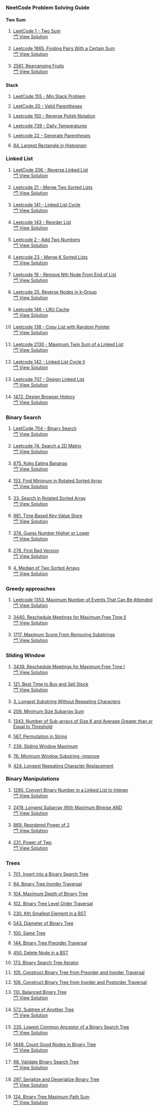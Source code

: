 ### NeetCode Problem Solving Guide

#### Two Sum 

1. [LeetCode 1 - Two Sum](https://leetcode.com/problems/two-sum/)  
   [🗂️ View Solution](./arrays-and-hashing/3.two-sum.rs)

2. [Leetcode 1865. Finding Pairs With a Certain Sum](https://leetcode.com/problems/finding-pairs-with-a-certain-sum/)  
   [🗂️ View Solution](./grouping-problems/divisible-pair-sum.cc)

3. [2561. Rearranging Fruits](https://leetcode.com/problems/rearranging-fruits/)  
   [🗂️ View Solution](./arrays-and-hashing/balance-baskets.cc)

#### Stack 

1. [LeetCode 155 - Min Stack Problem](https://leetcode.com/problems/min-stack/)  
   <!-- Solution file not found -->

2. [LeetCode 20 - Valid Parentheses](https://leetcode.com/problems/valid-parentheses/)  
   <!-- Solution file not found -->

3. [Leetcode 150 - Reverse Polish Notation](https://leetcode.com/problems/evaluate-reverse-polish-notation/)  
   <!-- Solution file not found -->

4. [Leetcode 739 - Daily Temperatures](https://leetcode.com/problems/daily-temperatures/)  
   <!-- Solution file not found -->

5. [Leetcode 22 - Generate Parentheses](https://leetcode.com/problems/generate-parentheses/)  
   <!-- Solution file not found -->

6. [84. Largest Rectangle in Histogram](https://leetcode.com/problems/largest-rectangle-in-histogram/)  
   <!-- Solution file not found -->

### Linked List

1. [LeetCode 206 - Reverse Linked List](https://leetcode.com/problems/reverse-linked-list/)  
   [🗂️ View Solution](./linked-list/reverse-linked-list.cc)

2. [Leetcode 21 - Merge Two Sorted Lists](https://leetcode.com/problems/merge-two-sorted-lists/)  
   [🗂️ View Solution](./linked-list/merge-two-sorted-linked-list.cc)

3. [Leetcode 141 - Linked List Cycle](https://leetcode.com/problems/linked-list-cycle/)  
   [🗂️ View Solution](./linked-list/linked-list-cycle.cc)

4. [Leetcode 143 - Reorder List](https://leetcode.com/problems/reorder-list/)  
   [🗂️ View Solution](./linked-list/reorder-linked-list.cc)

5. [Leetcode 2 - Add Two Numbers](https://leetcode.com/problems/add-two-numbers/)  
   [🗂️ View Solution](./linked-list/add-two-numbers.cc)

6. [Leetcode 23 - Merge K Sorted Lists](https://leetcode.com/problems/merge-k-sorted-lists/)  
   [🗂️ View Solution](./linked-list/merge-k-linked-list.cc)

7. [Leetcode 19 - Remove Nth Node From End of List](https://leetcode.com/problems/remove-nth-node-from-end-of-list/)  
   [🗂️ View Solution](./linked-list/remove-nth-node-from-list.cc)

8. [Leetcode 25. Reverse Nodes in k-Group](https://leetcode.com/problems/reverse-nodes-in-k-group/)  
   [🗂️ View Solution](./linked-list/reverse-k-linked-list.cc)

9. [Leetcode 146 - LRU Cache](https://leetcode.com/problems/lru-cache/)  
   [🗂️ View Solution](./linked-list/LRU-cache.cc)

10. [Leetcode 138 - Copy List with Random Pointer](https://leetcode.com/problems/copy-list-with-random-pointer/)  
    [🗂️ View Solution](./linked-list/deep-copy-linked-list.cc)

11. [Leetcode 2130 - Maximum Twin Sum of a Linked List](https://leetcode.com/problems/maximum-twin-sum-of-a-linked-list/)  
    [🗂️ View Solution](./linked-list/linked-list-pair-sum.cc)

12. [Leetcode 142 - Linked List Cycle II](https://leetcode.com/problems/linked-list-cycle-ii/)  
    [🗂️ View Solution](./linked-list/linked-list-cycle-2.cc)

13. [Leetcode 707 - Design Linked List](https://leetcode.com/problems/design-linked-list/)  
    [🗂️ View Solution](./linked-list/doubly-linked-list.cc)

14. [1472. Design Browser History](https://leetcode.com/problems/design-browser-history/)  
    [🗂️ View Solution](./linked-list/browser-history.cc)

### Binary Search

1. [LeetCode 704 - Binary Search](https://leetcode.com/problems/binary-search/)  
   [🗂️ View Solution](./binary-search/binary-search.cc)

2. [Leetcode 74. Search a 2D Matrix](https://leetcode.com/problems/search-a-2d-matrix/)  
   [🗂️ View Solution](./binary-search/search-2d-sorted-matrix.cc)

3. [875. Koko Eating Bananas](https://leetcode.com/problems/koko-eating-bananas/)  
   [🗂️ View Solution](./binary-search/koko-banana-eating-challenge.cc)

4. [153. Find Minimum in Rotated Sorted Array](https://leetcode.com/problems/find-minimum-in-rotated-sorted-array/)  
   [🗂️ View Solution](./binary-search/min-number-rotated-array.cc)

5. [33. Search in Rotated Sorted Array](https://leetcode.com/problems/search-in-rotated-sorted-array/)  
   [🗂️ View Solution](./binary-search/search-rotated-array.cc)

6. [981. Time Based Key-Value Store](https://leetcode.com/problems/time-based-key-value-store/)  
   [🗂️ View Solution](./binary-search/timestamp-fetch.cc)

7. [374. Guess Number Higher or Lower](https://leetcode.com/problems/guess-number-higher-or-lower/)  
   [🗂️ View Solution](./binary-search/guess-number.cc)

8. [278. First Bad Version](https://leetcode.com/problems/first-bad-version/)  
   [🗂️ View Solution](./binary-search/bad-version.cc)

9. [4. Median of Two Sorted Arrays](https://leetcode.com/problems/median-of-two-sorted-arrays/)  
   [🗂️ View Solution](./binary-search/median-of-two-sorted-arrays.cc)

### Greedy approaches

1. [Leetcode 1353. Maximum Number of Events That Can Be Attended](https://leetcode.com/problems/maximum-number-of-events-that-can-be-attended/)  
   [🗂️ View Solution](./greedy-approach/event-attending-1.cc)

2. [3440. Reschedule Meetings for Maximum Free Time II](https://leetcode.com/problems/reschedule-meetings-for-maximum-free-time-ii/)  
   [🗂️ View Solution](./greedy-approach/max-free-time-by-rescheduling-time.cc)

3. [1717. Maximum Score From Removing Substrings](https://leetcode.com/problems/maximum-score-from-removing-substrings/)  
   [🗂️ View Solution](./greedy-approach/greedy-string-stack-removal.cc)

### Sliding Window 

1. [3439. Reschedule Meetings for Maximum Free Time I](https://leetcode.com/problems/reschedule-meetings-for-maximum-free-time-i/)  
   [🗂️ View Solution](./sliding-window/Longest-Interval-Event-grouping.cc)

2. [121. Best Time to Buy and Sell Stock](https://leetcode.com/problems/best-time-to-buy-and-sell-stock/)  
   [🗂️ View Solution](./one-pass/best-time-to-sell-and-buy-stock.rs)

3. [3. Longest Substring Without Repeating Characters](https://leetcode.com/problems/longest-substring-without-repeating-characters/)  
   <!-- Solution file not found -->

4. [209. Minimum Size Subarray Sum](https://leetcode.com/problems/minimum-size-subarray-sum/)  
   <!-- Solution file not found -->

5. [1343. Number of Sub-arrays of Size K and Average Greater than or Equal to Threshold](https://leetcode.com/problems/number-of-sub-arrays-of-size-k-and-average-greater-than-or-equal-to-threshold/)  
   <!-- Solution file not found -->

6. [567. Permutation in String](https://leetcode.com/problems/permutation-in-string/)  
   <!-- Solution file not found -->

7. [239. Sliding Window Maximum](https://leetcode.com/problems/sliding-window-maximum/)  
   <!-- Solution file not found -->

8. [76. Minimum Window Substring -improve](https://leetcode.com/problems/minimum-window-substring/)  
   <!-- Solution file not found -->

9. [424. Longest Repeating Character Replacement](https://leetcode.com/problems/longest-repeating-character-replacement/)  
   <!-- Solution file not found -->

### Binary Manipulations

1. [1290. Convert Binary Number in a Linked List to Integer](https://leetcode.com/problems/convert-binary-number-in-a-linked-list-to-integer/)  
   [🗂️ View Solution](./bit-mask-problems/convert-linked-list-binary-to-decimal.cc)

2. [2419. Longest Subarray With Maximum Bitwise AND](https://leetcode.com/problems/longest-subarray-with-maximum-bitwise-and/)  
   [🗂️ View Solution](./bit-mask-problems/longest-subarray-bitwise-and.cc)

3. [869. Reordered Power of 2](https://leetcode.com/problems/reordered-power-of-2/)  
   [🗂️ View Solution](./bit-mask-problems/reorder-power-2.cc)

4. [231. Power of Two](https://leetcode.com/problems/power-of-two/)  
   [🗂️ View Solution](./bit-mask-problems/power_of_2.cc)

### Trees 

1. [701. Insert into a Binary Search Tree](https://leetcode.com/problems/insert-into-a-binary-search-tree/)  
   <!-- Solution file not found -->

2. [94. Binary Tree Inorder Traversal](https://leetcode.com/problems/binary-tree-inorder-traversal/)  
   <!-- Solution file not found -->

3. [104. Maximum Depth of Binary Tree](https://leetcode.com/problems/maximum-depth-of-binary-tree/)  
   <!-- Solution file not found -->

4. [102. Binary Tree Level Order Traversal](https://leetcode.com/problems/binary-tree-level-order-traversal/)  
   <!-- Solution file not found -->

5. [230. Kth Smallest Element in a BST](https://leetcode.com/problems/kth-smallest-element-in-a-bst/)  
   <!-- Solution file not found -->

6. [543. Diameter of Binary Tree](https://leetcode.com/problems/diameter-of-binary-tree/)  
   <!-- Solution file not found -->

7. [100. Same Tree](https://leetcode.com/problems/same-tree/)  
   <!-- Solution file not found -->

8. [144. Binary Tree Preorder Traversal](https://leetcode.com/problems/binary-tree-preorder-traversal/)  
   <!-- Solution file not found -->

9. [450. Delete Node in a BST](https://leetcode.com/problems/delete-node-in-a-bst/)  
   <!-- Solution file not found -->

10. [173. Binary Search Tree Iterator](https://leetcode.com/problems/binary-search-tree-iterator/)  
    <!-- Solution file not found -->

11. [105. Construct Binary Tree from Preorder and Inorder Traversal](https://leetcode.com/problems/construct-binary-tree-from-preorder-and-inorder-traversal/)  
    <!-- Solution file not found -->

12. [106. Construct Binary Tree from Inorder and Postorder Traversal](https://leetcode.com/problems/construct-binary-tree-from-inorder-and-postorder-traversal/)  
    <!-- Solution file not found -->
   
13. [110. Balanced Binary Tree](https://leetcode.com/problems/balanced-binary-tree/)  
    [🗂️ View Solution](./Trees/check_balanced_binary_tree.cc)
   
14. [572. Subtree of Another Tree](https://leetcode.com/problems/subtree-of-another-tree/)  
    [🗂️ View Solution](./Trees/sub_tree_of_another_tree.cc)
   
15. [235. Lowest Common Ancestor of a Binary Search Tree](https://leetcode.com/problems/lowest-common-ancestor-of-a-binary-search-tree/)  
    [🗂️ View Solution](./Trees/lowest_common_ancestor_of_BST.cc)

16. [1448. Count Good Nodes in Binary Tree](https://leetcode.com/problems/count-good-nodes-in-binary-tree/)  
    [🗂️ View Solution](./Trees/count_good_nodes_in_binary_tree.cc)

17. [98. Validate Binary Search Tree](https://leetcode.com/problems/validate-binary-search-tree/)  
    [🗂️ View Solution](./Trees/validate_binary_search_tree.cc)

18. [297. Serialize and Deserialize Binary Tree](https://leetcode.com/problems/serialize-and-deserialize-binary-tree/)  
    [🗂️ View Solution](./Trees/serialize_and_deserialize_binary_tree.cc)

19. [124. Binary Tree Maximum Path Sum](https://leetcode.com/problems/binary-tree-maximum-path-sum/)  
    [🗂️ View Solution](./Trees/binary_tree_maximum_path_sum.cc)